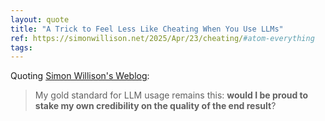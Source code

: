 ```yaml
---
layout: quote
title: "A Trick to Feel Less Like Cheating When You Use LLMs"
ref: https://simonwillison.net/2025/Apr/23/cheating/#atom-everything
tags:
---
```


Quoting [Simon Willison&#39;s Weblog](https://simonwillison.net/2025/Apr/23/cheating/#atom-everything):

> My gold standard for LLM usage remains this: **would I be proud to stake my own credibility on the quality of the end result**?
